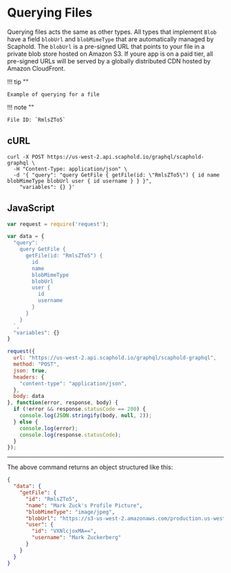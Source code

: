 # Querying Files

Querying files acts the same as other types. All types that implement `Blob` have a field `blobUrl` and `blobMimeType`
that are automatically managed by Scaphold. The `blobUrl` is a pre-signed URL that points to your file in a private
blob store hosted on Amazon S3. If youre app is on a paid tier, all pre-signed URLs will be served by
a globally distributed CDN hosted by Amazon CloudFront.

!!! tip ""

    Example of querying for a file

!!! note ""

    File ID: `RmlsZTo5`

## cURL

```shell
curl -X POST https://us-west-2.api.scaphold.io/graphql/scaphold-graphql \
  -H "Content-Type: application/json" \
  -d '{ "query": "query GetFile { getFile(id: \"RmlsZTo5\") { id name blobMimeType blobUrl user { id username } } }",
    "variables": {} }'
```

## JavaScript

```javascript
var request = require('request');

var data = {
  "query": `
    query GetFile {
      getFile(id: "RmlsZTo5") {
        id
        name
        blobMimeType
        blobUrl
        user {
          id
          username
        }
      }
    }
  `,
  "variables": {}
}

request({
  url: "https://us-west-2.api.scaphold.io/graphql/scaphold-graphql",
  method: "POST",
  json: true,
  headers: {
    "content-type": "application/json",
  },
  body: data
}, function(error, response, body) {
  if (!error && response.statusCode == 200) {
    console.log(JSON.stringify(body, null, 2));
  } else {
    console.log(error);
    console.log(response.statusCode);
  }
});
```

---

The above command returns an object structured like this:

```json
{
  "data": {
    "getFile": {
      "id": "RmlsZTo5",
      "name": "Mark Zuck's Profile Picture",
      "blobMimeType": "image/jpeg",
      "blobUrl": "https://s3-us-west-2.amazonaws.com/production.us-west-2.scaphold.v2.customer/44be086f-bf33-4997-8136-9c01d99a88c4/data/2fb4b11d-cef9-465d-9ad6-e3d8b693f121/2b86488a-7114-4071-9e30-157855475eb7?AWSAccessKeyId=AKIAJIC3JY2ICINJH2OQ&Expires=1481690209&Signature=icwTcNl%2B%2BTwQy8Ar6jLuquztwu0%3D",
      "user": {
        "id": "VXNlcjoxMA==",
        "username": "Mark Zuckerberg"
      }
    }
  }
}
```